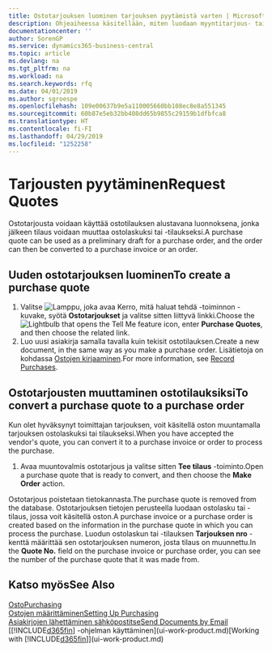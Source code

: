 ```yaml
---
title: Ostotarjouksen luominen tarjouksen pyytämistä varten | Microsoft Docs
description: Ohjeaiheessa käsitellään, miten luodaan myyntitarjous- tai tarjouspyyntöasiakirja kirjaamaan asiakkaalle tehty tarjous tuotteiden myynnistä tietyin ehdoin.
documentationcenter: ''
author: SorenGP
ms.service: dynamics365-business-central
ms.topic: article
ms.devlang: na
ms.tgt_pltfrm: na
ms.workload: na
ms.search.keywords: rfq
ms.date: 04/01/2019
ms.author: sgroespe
ms.openlocfilehash: 109e00637b9e5a110005660bb108ec8e8a551345
ms.sourcegitcommit: 60b87e5eb32bb408dd65b9855c29159b1dfbfca8
ms.translationtype: HT
ms.contentlocale: fi-FI
ms.lasthandoff: 04/29/2019
ms.locfileid: "1252258"
---
```

# <a name="request-quotes"></a><span data-ttu-id="cc8f4-103">Tarjousten pyytäminen</span><span class="sxs-lookup"><span data-stu-id="cc8f4-103">Request Quotes</span></span>
<span data-ttu-id="cc8f4-104">Ostotarjousta voidaan käyttää ostotilauksen alustavana luonnoksena, jonka jälkeen tilaus voidaan muuttaa ostolaskuksi tai -tilaukseksi.</span><span class="sxs-lookup"><span data-stu-id="cc8f4-104">A purchase quote can be used as a preliminary draft for a purchase order, and the order can then be converted to a purchase invoice or an order.</span></span>


## <a name="to-create-a-purchase-quote"></a><span data-ttu-id="cc8f4-105">Uuden ostotarjouksen luominen</span><span class="sxs-lookup"><span data-stu-id="cc8f4-105">To create a purchase quote</span></span>
1. <span data-ttu-id="cc8f4-106">Valitse ![Lamppu, joka avaa Kerro, mitä haluat tehdä -toiminnon](media/ui-search/search_small.png "Kerro, mitä haluat tehdä") -kuvake, syötä **Ostotarjoukset** ja valitse sitten liittyvä linkki.</span><span class="sxs-lookup"><span data-stu-id="cc8f4-106">Choose the ![Lightbulb that opens the Tell Me feature](media/ui-search/search_small.png "Tell me what you want to do") icon, enter **Purchase Quotes**, and then choose the related link.</span></span>
2. <span data-ttu-id="cc8f4-107">Luo uusi asiakirja samalla tavalla kuin tekisit ostotilauksen.</span><span class="sxs-lookup"><span data-stu-id="cc8f4-107">Create a new document, in the same way as you make a purchase order.</span></span> <span data-ttu-id="cc8f4-108">Lisätietoja on kohdassa [Ostojen kirjaaminen](purchasing-how-record-purchases.md).</span><span class="sxs-lookup"><span data-stu-id="cc8f4-108">For more information, see [Record Purchases](purchasing-how-record-purchases.md).</span></span>

## <a name="to-convert-a-purchase-quote-to-a-purchase-order"></a><span data-ttu-id="cc8f4-109">Ostotarjousten muuttaminen ostotilauksiksi</span><span class="sxs-lookup"><span data-stu-id="cc8f4-109">To convert a purchase quote to a purchase order</span></span>
<span data-ttu-id="cc8f4-110">Kun olet hyväksynyt toimittajan tarjouksen, voit käsitellä oston muuntamalla tarjouksen ostolaskuksi tai tilaukseksi.</span><span class="sxs-lookup"><span data-stu-id="cc8f4-110">When you have accepted the vendor's quote, you can convert it to a purchase invoice or order to process the purchase.</span></span>

1. <span data-ttu-id="cc8f4-111">Avaa muuntovalmis ostotarjous ja valitse sitten **Tee tilaus** -toiminto.</span><span class="sxs-lookup"><span data-stu-id="cc8f4-111">Open a purchase quote that is ready to convert, and then choose the **Make Order** action.</span></span>

<span data-ttu-id="cc8f4-112">Ostotarjous poistetaan tietokannasta.</span><span class="sxs-lookup"><span data-stu-id="cc8f4-112">The purchase quote is removed from the database.</span></span> <span data-ttu-id="cc8f4-113">Ostotarjouksen tietojen perusteella luodaan ostolasku tai -tilaus, jossa voit käsitellä oston.</span><span class="sxs-lookup"><span data-stu-id="cc8f4-113">A purchase invoice or a purchase order is created based on the information in the purchase quote in which you can process the purchase.</span></span> <span data-ttu-id="cc8f4-114">Luodun ostolaskun tai -tilauksen **Tarjouksen nro** -kenttä määrittää sen ostotarjouksen numeron, josta tilaus on muunnettu.</span><span class="sxs-lookup"><span data-stu-id="cc8f4-114">In the **Quote No.** field on the purchase invoice or purchase order, you can see the number of the purchase quote that it was made from.</span></span>

## <a name="see-also"></a><span data-ttu-id="cc8f4-115">Katso myös</span><span class="sxs-lookup"><span data-stu-id="cc8f4-115">See Also</span></span>
[<span data-ttu-id="cc8f4-116">Osto</span><span class="sxs-lookup"><span data-stu-id="cc8f4-116">Purchasing</span></span>](purchasing-manage-purchasing.md)  
[<span data-ttu-id="cc8f4-117">Ostojen määrittäminen</span><span class="sxs-lookup"><span data-stu-id="cc8f4-117">Setting Up Purchasing</span></span>](purchasing-setup-purchasing.md)  
[<span data-ttu-id="cc8f4-118">Asiakirjojen lähettäminen sähköpostitse</span><span class="sxs-lookup"><span data-stu-id="cc8f4-118">Send Documents by Email</span></span>](ui-how-send-documents-email.md)  
<span data-ttu-id="cc8f4-119">[[!INCLUDE[d365fin](includes/d365fin_md.md)] -ohjelman käyttäminen](ui-work-product.md)</span><span class="sxs-lookup"><span data-stu-id="cc8f4-119">[Working with [!INCLUDE[d365fin](includes/d365fin_md.md)]](ui-work-product.md)</span></span>
